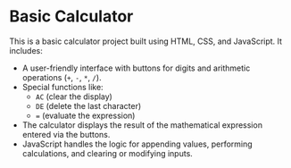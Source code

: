 # Basic Calculator

This is a basic calculator project built using HTML, CSS, and JavaScript. It includes:

- A user-friendly interface with buttons for digits and arithmetic operations (`+`, `-`, `*`, `/`).
- Special functions like:
  - `AC` (clear the display)
  - `DE` (delete the last character)
  - `=` (evaluate the expression)
- The calculator displays the result of the mathematical expression entered via the buttons.
- JavaScript handles the logic for appending values, performing calculations, and clearing or modifying inputs.
